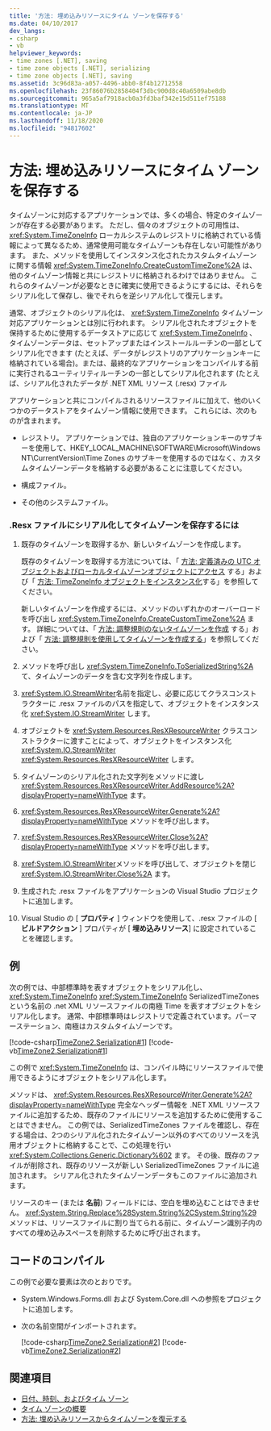 ```yaml
---
title: '方法: 埋め込みリソースにタイム ゾーンを保存する'
ms.date: 04/10/2017
dev_langs:
- csharp
- vb
helpviewer_keywords:
- time zones [.NET], saving
- time zone objects [.NET], serializing
- time zone objects [.NET], saving
ms.assetid: 3c96d83a-a057-4496-abb0-8f4b12712558
ms.openlocfilehash: 23f86076b2858404f3dbc900d8c40a6509abe8db
ms.sourcegitcommit: 965a5af7918acb0a3fd3baf342e15d511ef75188
ms.translationtype: MT
ms.contentlocale: ja-JP
ms.lasthandoff: 11/18/2020
ms.locfileid: "94817602"
---
```

# <a name="how-to-save-time-zones-to-an-embedded-resource"></a>方法: 埋め込みリソースにタイム ゾーンを保存する

タイムゾーンに対応するアプリケーションでは、多くの場合、特定のタイムゾーンが存在する必要があります。 ただし、個々のオブジェクトの可用性は、 <xref:System.TimeZoneInfo> ローカルシステムのレジストリに格納されている情報によって異なるため、通常使用可能なタイムゾーンも存在しない可能性があります。 また、メソッドを使用してインスタンス化されたカスタムタイムゾーンに関する情報 <xref:System.TimeZoneInfo.CreateCustomTimeZone%2A> は、他のタイムゾーン情報と共にレジストリに格納されるわけではありません。 これらのタイムゾーンが必要なときに確実に使用できるようにするには、それらをシリアル化して保存し、後でそれらを逆シリアル化して復元します。

通常、オブジェクトのシリアル化は、 <xref:System.TimeZoneInfo> タイムゾーン対応アプリケーションとは別に行われます。 シリアル化されたオブジェクトを保持するために使用するデータストアに応じて <xref:System.TimeZoneInfo> 、タイムゾーンデータは、セットアップまたはインストールルーチンの一部としてシリアル化できます (たとえば、データがレジストリのアプリケーションキーに格納されている場合)。または、最終的なアプリケーションをコンパイルする前に実行されるユーティリティルーチンの一部としてシリアル化されます (たとえば、シリアル化されたデータが .NET XML リソース (.resx) ファイル

アプリケーションと共にコンパイルされるリソースファイルに加えて、他のいくつかのデータストアをタイムゾーン情報に使用できます。 これらには、次のものが含まれます。

- レジストリ。 アプリケーションでは、独自のアプリケーションキーのサブキーを使用して、HKEY_LOCAL_MACHINE\SOFTWARE\Microsoft\Windows NT\CurrentVersion\Time Zones のサブキーを使用するのではなく、カスタムタイムゾーンデータを格納する必要があることに注意してください。

- 構成ファイル。

- その他のシステムファイル。

### <a name="to-save-a-time-zone-by-serializing-it-to-a-resx-file"></a>.Resx ファイルにシリアル化してタイムゾーンを保存するには

1. 既存のタイムゾーンを取得するか、新しいタイムゾーンを作成します。

   既存のタイムゾーンを取得する方法については、「 [方法: 定義済みの UTC オブジェクトおよびローカルタイムゾーンオブジェクトにアクセス](access-utc-and-local.md) する」および「 [方法: TimeZoneInfo オブジェクトをインスタンス化](instantiate-time-zone-info.md)する」を参照してください。

   新しいタイムゾーンを作成するには、メソッドのいずれかのオーバーロードを呼び出し <xref:System.TimeZoneInfo.CreateCustomTimeZone%2A> ます。 詳細については、「 [方法: 調整規則のないタイムゾーンを作成](create-time-zones-without-adjustment-rules.md) する」および「 [方法: 調整規則を使用してタイムゾーンを作成する](create-time-zones-with-adjustment-rules.md)」を参照してください。

2. メソッドを呼び出し <xref:System.TimeZoneInfo.ToSerializedString%2A> て、タイムゾーンのデータを含む文字列を作成します。

3. <xref:System.IO.StreamWriter>名前を指定し、必要に応じてクラスコンストラクターに .resx ファイルのパスを指定して、オブジェクトをインスタンス化 <xref:System.IO.StreamWriter> します。

4. オブジェクトを <xref:System.Resources.ResXResourceWriter> クラスコンストラクターに渡すことによって、オブジェクトをインスタンス化 <xref:System.IO.StreamWriter> <xref:System.Resources.ResXResourceWriter> します。

5. タイムゾーンのシリアル化された文字列をメソッドに渡し <xref:System.Resources.ResXResourceWriter.AddResource%2A?displayProperty=nameWithType> ます。

6. <xref:System.Resources.ResXResourceWriter.Generate%2A?displayProperty=nameWithType> メソッドを呼び出します。

7. <xref:System.Resources.ResXResourceWriter.Close%2A?displayProperty=nameWithType> メソッドを呼び出します。

8. <xref:System.IO.StreamWriter>メソッドを呼び出して、オブジェクトを閉じ <xref:System.IO.StreamWriter.Close%2A> ます。

9. 生成された .resx ファイルをアプリケーションの Visual Studio プロジェクトに追加します。

10. Visual Studio の [ **プロパティ** ] ウィンドウを使用して、.resx ファイルの [ **ビルドアクション** ] プロパティが [ **埋め込みリソース**] に設定されていることを確認します。

## <a name="example"></a>例

次の例では、中部標準時を表すオブジェクトをシリアル化し、 <xref:System.TimeZoneInfo> <xref:System.TimeZoneInfo> SerializedTimeZones という名前の .net XML リソースファイルの南極 Time を表すオブジェクトをシリアル化します。 通常、中部標準時はレジストリで定義されています。パーマーステーション、南極はカスタムタイムゾーンです。

[!code-csharp[TimeZone2.Serialization#1](../../../samples/snippets/csharp/VS_Snippets_CLR/TimeZone2.Serialization/cs/SerializeTimeZoneData.cs#1)]
[!code-vb[TimeZone2.Serialization#1](../../../samples/snippets/visualbasic/VS_Snippets_CLR/TimeZone2.Serialization/vb/SerializeTimeZoneData.vb#1)]

この例で <xref:System.TimeZoneInfo> は、コンパイル時にリソースファイルで使用できるようにオブジェクトをシリアル化します。

メソッドは、 <xref:System.Resources.ResXResourceWriter.Generate%2A?displayProperty=nameWithType> 完全なヘッダー情報を .NET XML リソースファイルに追加するため、既存のファイルにリソースを追加するために使用することはできません。 この例では、SerializedTimeZones ファイルを確認し、存在する場合は、2つのシリアル化されたタイムゾーン以外のすべてのリソースを汎用オブジェクトに格納することで、この処理を行い <xref:System.Collections.Generic.Dictionary%602> ます。 その後、既存のファイルが削除され、既存のリソースが新しい SerializedTimeZones ファイルに追加されます。 シリアル化されたタイムゾーンデータもこのファイルに追加されます。

リソースのキー (または **名前**) フィールドには、空白を埋め込むことはできません。 <xref:System.String.Replace%28System.String%2CSystem.String%29>メソッドは、リソースファイルに割り当てられる前に、タイムゾーン識別子内のすべての埋め込みスペースを削除するために呼び出されます。

## <a name="compiling-the-code"></a>コードのコンパイル

この例で必要な要素は次のとおりです。

- System.Windows.Forms.dll および System.Core.dll への参照をプロジェクトに追加します。

- 次の名前空間がインポートされます。

  [!code-csharp[TimeZone2.Serialization#2](../../../samples/snippets/csharp/VS_Snippets_CLR/TimeZone2.Serialization/cs/SerializeTimeZoneData.cs#2)]
  [!code-vb[TimeZone2.Serialization#2](../../../samples/snippets/visualbasic/VS_Snippets_CLR/TimeZone2.Serialization/vb/SerializeTimeZoneData.vb#2)]

## <a name="see-also"></a>関連項目

- [日付、時刻、およびタイム ゾーン](index.md)
- [タイム ゾーンの概要](time-zone-overview.md)
- [方法: 埋め込みリソースからタイムゾーンを復元する](restore-time-zones-from-an-embedded-resource.md)
